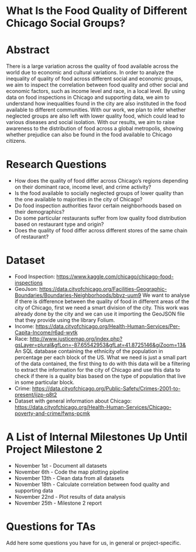 # What Is the Food Quality of Different Chicago Social Groups?

# Abstract
There is a large variation across the quality of food available across the world due to economic and cultural variations. In order to analyze the inequality of quality of food across different social and economic groups, we aim to inspect the correlation between food quality and other social and economic factors, such as income level and race, in a local level. By using data on food inspections in Chicago and supporting data, we aim to understand how inequalities found in the city are also instituted in the food available to different communities.
With our work, we plan to infer whether neglected groups are also left with lower quality food, which could lead to various diseases and social isolation. With our results, we aim to raise awareness to the distribution of food across a global metropolis, showing whether prejudice can also be found in the food available to Chicago citizens.


# Research Questions
* How does the quality of food differ across Chicago’s regions depending on their dominant race, income level, and crime activity?
* Is the food available to socially neglected groups of lower quality than the one available to majorities in the city of Chicago?
* Do food inspection authorities favor certain neighborhoods based on their demographics?
* Do some particular restaurants suffer from low quality food distribution based on restaurant type and origin?
* Does the quality of food differ across different stores of the same chain of restaurant?


# Dataset
<!-- List the dataset(s) you want to use, and some ideas on how do you expect to get, manage, process and enrich it/them. Show us you've read the docs and some examples, and you've a clear idea on what to expect. Discuss data size and format if relevant. -->
* Food Inspection: https://www.kaggle.com/chicago/chicago-food-inspections
* GeoJson: https://data.cityofchicago.org/Facilities-Geographic-Boundaries/Boundaries-Neighborhoods/bbvz-uum9
We want to analyse if there is difference between the quality of food in different areas of the city of Chicago, first we need a smart division of the city. This work was already done by the city and we can use it importing the GeoJSON file that they provide using the library Folium.
* Income: https://data.cityofchicago.org/Health-Human-Services/Per-Capita-Income/r6ad-wvtk
* Race: http://www.justicemap.org/index.php?gsLayer=plural&gfLon=-87.65542953&gfLat=41.8725146&giZoom=13&
An SQL database containing the ethnicity of the population in percentage per each block of the US. What we need is just a small part of the data contained, the first thing to do with this data will be a filtering to extract the information for the city of Chicago and use this data to check if there is a quality bias based on the type of population that live in some particular block. 
* Crime: https://data.cityofchicago.org/Public-Safety/Crimes-2001-to-present/ijzp-q8t2
* Dataset with general information about Chicago: https://data.cityofchicago.org/Health-Human-Services/Chicago-poverty-and-crime/fwns-pcmk

# A List of Internal Milestones Up Until Project Milestone 2
* November 1st - Document all datasets
* November 6th - Code the map plotting pipeline
* November 13th - Clean data from all datasets 
* November 18th - Calculate correlation between food quality and supporting data
* November 22nd - Plot results of data analysis
* November 25th - Milestone 2 report


# Questions for TAs
Add here some questions you have for us, in general or project-specific.

